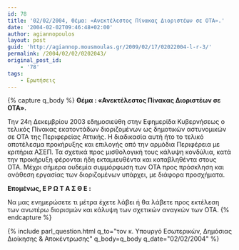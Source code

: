 ```yaml
---
id: 78
title: '02/02/2004, Θέμα: «Ανεκτέλεστος Πίνακας Διοριστέων σε ΟΤΑ».'
date: '2004-02-02T09:46:48+02:00'
author: agiannopoulos
layout: post
guid: 'http://agiannop.mousmoulas.gr/2009/02/17/02022004-l-r-3/'
permalink: /2004/02/02/0202043/
original_post_id:
    - '78'
tags:
    - Ερωτήσεις
---
```


{% capture q_body %}
**Θέμα : «Ανεκτέλεστος Πίνακας Διοριστέων σε ΟΤΑ».**

Την 24η Δεκεμβρίου 2003 εδημοσιεύθη στην Εφημερίδα Κυβερνήσεως ο τελικός Πίνακας εκατοντάδων διοριζομένων ως δημοτικών αστυνομικών σε ΟΤΑ της Περιφερείας Αττικής. Η διαδικασία αυτή ήτο το τελικό αποτέλεσμα προκήρυξης και επιλογής από την αρμόδια Περιφέρεια με κριτήρια ΑΣΕΠ. Τα σχετικά προς μισθολογική τους κάλυψη κονδύλια, κατά την προκήρυξη φέρονται ήδη εκταμιευθέντα και καταβληθέντα στους ΟΤΑ. Μέχρι σήμερα ουδεμία συμμόρφωση των ΟΤΑ προς πρόσκληση και ανάθεση εργασίας των διοριζομένων υπάρχει, με διάφορα προσχήματα.

**Επομένως, Ε Ρ Ω Τ Α Σ Θ Ε :**

Να μας ενημερώσετε τι μέτρα έχετε λάβει ή θα λάβετε προς εκτέλεση των ανωτέρω διορισμών και κάλυψη των σχετικών αναγκών των ΟΤΑ.
{% endcapture %}

{% include parl_question.html q_to="τον κ. Υπουργό Εσωτερικών, Δημόσιας Διοίκησης & Αποκέντρωσης" q_body=q_body q_date="02/02/2004" %}